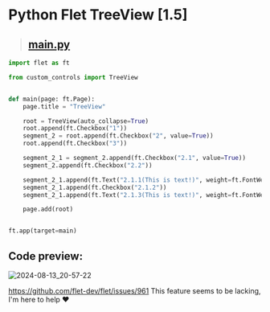 # Python Flet TreeView [1.5]

> ## [main.py](/main.py)
```python
import flet as ft

from custom_controls import TreeView


def main(page: ft.Page):
    page.title = "TreeView"

    root = TreeView(auto_collapse=True)
    root.append(ft.Checkbox("1"))
    segment_2 = root.append(ft.Checkbox("2", value=True))
    root.append(ft.Checkbox("3"))

    segment_2_1 = segment_2.append(ft.Checkbox("2.1", value=True))
    segment_2.append(ft.Checkbox("2.2"))

    segment_2_1.append(ft.Text("2.1.1(This is text!)", weight=ft.FontWeight.BOLD))
    segment_2_1.append(ft.Checkbox("2.1.2"))
    segment_2_1.append(ft.Text("2.1.3(This is text!)", weight=ft.FontWeight.BOLD))

    page.add(root)


ft.app(target=main)

```

## Code preview:
![2024-08-13_20-57-22](https://github.com/user-attachments/assets/00f866d1-d4b3-493f-903c-7d5b78543c6b)

https://github.com/flet-dev/flet/issues/961
This feature seems to be lacking, I'm here to help ❤️
